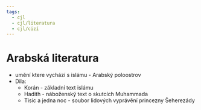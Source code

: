 ```yaml
---
tags:
  - cjl
  - cjl/literatura
  - cjl/cizí
---
```

# Arabská literatura
- umění ktere vychází s islámu - Arabský poloostrov
- Dila:
	- Korán - základní text islámu
	- Hadith - náboženský text o skutcích Muhammada
	- Tisíc a jedna noc - soubor lidových vyprávění princezny Šeherezády